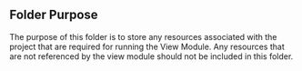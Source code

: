 ## Folder Purpose
The purpose of this folder is to store any resources associated with the project that are required for running the View Module. Any resources that are not referenced by the view module should not be included in this folder.